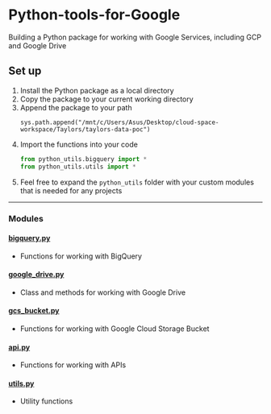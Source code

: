 <!-- <h1 style="text-align: center;"> -->
# Python-tools-for-Google
<!-- </h1> -->

Building a Python package for working with Google Services, including GCP and Google Drive

## Set up
1. Install the Python package as a local directory
2. Copy the package to your current working directory
3. Append the package to your path
	```
	sys.path.append("/mnt/c/Users/Asus/Desktop/cloud-space-workspace/Taylors/taylors-data-poc")
	```
4. Import the functions into your code
	```py
	from python_utils.bigquery import *
	from python_utils.utils import *
	```
5. Feel free to expand the `python_utils` folder with your custom modules that is needed for any projects

---

### Modules

#### **[bigquery.py](https://github.com/nacht29/Python-tools-for-Google/blob/main/docs/bigquery.md)**
- Functions for working with BigQuery

#### **[google_drive.py](https://github.com/nacht29/Python-tools-for-Google/blob/main/docs/google_drive.md)**
- Class and methods for working with Google Drive

#### **[gcs_bucket.py](https://github.com/nacht29/Python-tools-for-Google/blob/main/docs/google_drive.md)**
- Functions for working with Google Cloud Storage Bucket

#### **[api.py](https://github.com/nacht29/Python-tools-for-Google/blob/main/docs/api.md)**
- Functions for working with APIs 

#### **[utils.py](https://github.com/nacht29/Python-tools-for-Google/blob/main/docs/utils.md)**
- Utility functions
